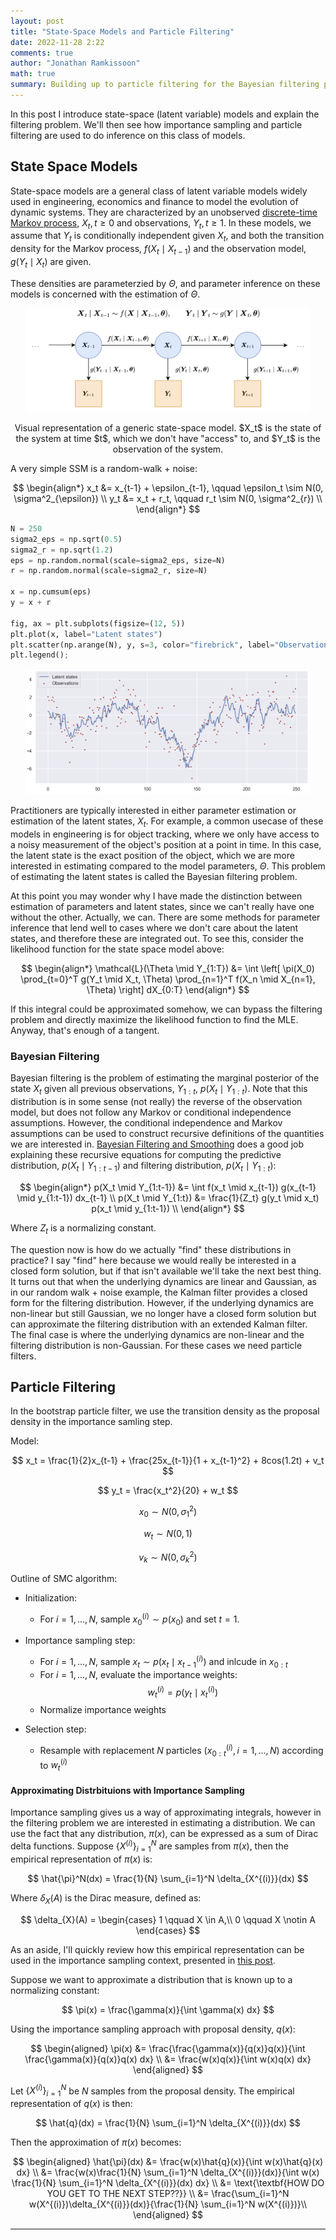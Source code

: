 ```yaml
---
layout: post
title: "State-Space Models and Particle Filtering"
date: 2022-11-28 2:22
comments: true
author: "Jonathan Ramkissoon"
math: true
summary: Building up to particle filtering for the Bayesian filtering problem
---
```


In this post I introduce state-space (latent variable) models and explain the filtering problem. We'll then see how importance sampling and particle filtering are used to do inference on this class of models. 

## State Space Models 

State-space models are a general class of latent variable models widely used in engineering, economics and finance to model the evolution of dynamic systems. They are characterized by an unobserved [discrete-time Markov process](https://en.wikipedia.org/wiki/Discrete-time_Markov_chain), $X_t, t \ge 0$ and observations, $Y_t, t \ge 1$. In these models, we assume that $Y_t$ is conditionally independent given $X_t$, and both the transition density for the Markov process, $f(X_t \mid X_{t-1})$ and the observation model, $g(Y_t \mid X_t)$ are given. 

These densities are parameterzied by $\Theta$, and parameter inference on these models is concerned with the estimation of $\Theta$. 

<div class='figure' align="center">
    <img src="/assets/state-space-model.png" width="90%">
    <div class='caption' width="40%" height="40%">
        <p> Visual representation of a generic state-space model. $X_t$ is the state of the system at time $t$, which we don't have "access" to, and $Y_t$ is the observation of the system. </p>
    </div>
</div>

A very simple SSM is a random-walk + noise: 

$$
\begin{align*}
x_t &= x_{t-1} + \epsilon_{t-1}, \qquad \epsilon_t \sim N(0, \sigma^2_{\epsilon}) \\
y_t &= x_t + r_t, \qquad r_t \sim N(0, \sigma^2_{r}) \\ 
\end{align*}
$$

```python
N = 250
sigma2_eps = np.sqrt(0.5)
sigma2_r = np.sqrt(1.2)
eps = np.random.normal(scale=sigma2_eps, size=N)
r = np.random.normal(scale=sigma2_r, size=N)

x = np.cumsum(eps)
y = x + r

fig, ax = plt.subplots(figsize=(12, 5))
plt.plot(x, label="Latent states")
plt.scatter(np.arange(N), y, s=3, color="firebrick", label="Observations")
plt.legend();
```

<div class='figure' align="center">
    <img src="/assets/random-walk-noise.png" width="90%">
</div>


Practitioners are typically interested in either parameter estimation or estimation of the latent states, $X_t$. For example, a common usecase of these models in engineering is for object tracking, where we only have access to a noisy measurement of the object's position at a point in time. In this case, the latent state is the exact position of the object, which we are more interested in estimating compared to the model parameters, $\Theta$. This problem of estimating the latent states is called the Bayesian filtering problem.

At this point you may wonder why I have made the distinction between estimation of parameters and latent states, since we can't really have one without the other. Actually, we can. There are some methods for parameter inference that lend well to cases where we don't care about the latent states, and therefore these are integrated out. To see this, consider the likelihood function for the state space model above: 

$$
\begin{align*}
\mathcal{L}(\Theta \mid Y_{1:T}) &= \int \left[ \pi(X_0) \prod_{t=0}^T g(Y_t \mid X_t, \Theta) \prod_{n=1}^T f(X_n \mid X_{n=1}, \Theta) \right] dX_{0:T}
\end{align*}
$$

If this integral could be approximated somehow, we can bypass the filtering problem and directly maximize the likelihood function to find the MLE. Anyway, that's enough of a tangent. 

### Bayesian Filtering

Bayesian filtering is the problem of estimating the marginal posterior of the state $X_t$ given all previous observations, $Y_{1:t}$, $p(X_t \mid Y_{1:t})$. Note that this distribution is in some sense (not really) the reverse of the observation model, but does not follow any Markov or conditional independence assumptions. However, the conditional independence and Markov assumptions can be used to construct recursive definitions of the quantities we are interested in. [Bayesian Filtering and Smoothing](https://users.aalto.fi/~ssarkka/pub/bfs_book_2023_online.pdf) does a good job explaining these recursive equations for computing the predictive distribution, $p(X_t \mid Y_{1:t-1})$ and filtering distribution, $p(X_t \mid Y_{1:t})$: 

$$
\begin{align*}
p(X_t \mid Y_{1:t-1}) &= \int f(x_t \mid x_{t-1}) g(x_{t-1} \mid y_{1:t-1}) dx_{t-1} \\
p(X_t \mid Y_{1:t}) &= \frac{1}{Z_t} g(y_t \mid x_t) p(x_t \mid y_{1:t-1}) \\
\end{align*}
$$

Where $Z_t$ is a normalizing constant. 

The question now is how do we actually "find" these distributions in practice? I say "find" here because we would really be interested in a closed form solution, but if that isn't available we'll take the next best thing. It turns out that when the underlying dynamics are linear and Gaussian, as in our random walk + noise example, the Kalman filter provides a closed form for the filtering distribution. However, if the underlying dynamics are non-linear but still Gaussian, we no longer have a closed form solution but can approximate the filtering distribution with an extended Kalman filter. The final case is where the underlying dynamics are non-linear and the filtering distribution is non-Gaussian. For these cases we need particle filters. 

## Particle Filtering

In the bootstrap particle filter, we use the transition density as the proposal density in the importance samling step.

Model:

$$ x_t = \frac{1}{2}x_{t-1} + \frac{25x_{t-1}}{1 + x_{t-1}^2} + 8cos(1.2t) + v_t $$

$$ y_t = \frac{x_t^2}{20} + w_t $$

$$ x_0 \sim N(0, \sigma_1^2) $$

$$ w_t \sim N(0, 1) $$

$$ v_k \sim N(0, \sigma_k^2) $$


Outline of SMC algorithm: 

* Initialization: 
    * For $i = 1, ..., N$, sample $x_0^{(i)} \sim p(x_0)$ and set $t = 1$.
    
* Importance sampling step: 
    * For $i = 1, ..., N$, sample $x_t \sim p(x_t \mid x_{t-1}^{(i)})$ and inlcude in $x_{0:t}$
    * For $i = 1, ..., N$, evaluate the importance weights:
    $$ w_t^{(i)} = p(y_t \mid x_t^{(i)}) $$
    * Normalize importance weights
    
* Selection step: 
    * Resample with replacement $N$ particles $(x_{0:t}^{(i)}, i = 1, ..., N)$ according to $w_t^{(i)}$


#### Approximating Distrbituions with Importance Sampling 

Importance sampling gives us a way of approximating integrals, however in the filtering problem we are interested in estimating a distribution. We can use the fact that any distribution, $\pi(x)$, can be expressed as a sum of Dirac delta functions. Suppose $\{X^{(i)}\}_{i=1}^N$ are samples from $\pi(x)$, then the empirical representation of $\pi(x)$ is:

$$
\hat{\pi}^N(dx) = \frac{1}{N} \sum_{i=1}^N \delta_{X^{(i)}}(dx)
$$

Where $\delta_{X}(A)$ is the Dirac measure, defined as: 


$$
\delta_{X}(A) =
\begin{cases}
1 \qquad X \in A,\\
0 \qquad X \notin A
\end{cases}
$$

As an aside, I'll quickly review how this empirical representation can be used in the importance sampling context, presented in [this post](/_posts/2022-10-22-importance-sampling.md).

Suppose we want to approximate a distribution that is known up to a normalizing constant: 

$$
\pi(x) = \frac{\gamma(x)}{\int \gamma(x) dx}
$$

Using the importance sampling approach with proposal density, $q(x)$: 

$$
\begin{aligned}
\pi(x) &= \frac{\frac{\gamma(x)}{q(x)}q(x)}{\int \frac{\gamma(x)}{q(x)}q(x) dx} \\
       &= \frac{w(x)q(x)}{\int w(x)q(x) dx}
\end{aligned}
$$

Let $\{X^{(i)}\}_{i=1}^N$ be $N$ samples from the proposal density. The empirical representation of $q(x)$ is then:

$$
\hat{q}(dx) = \frac{1}{N} \sum_{i=1}^N \delta_{X^{(i)}}(dx)
$$

Then the approximation of $\pi(x)$ becomes: 

$$
\begin{aligned}
\hat{\pi}(dx) &= \frac{w(x)\hat{q}(x)}{\int w(x)\hat{q}(x) dx} \\
             &= \frac{w(x)\frac{1}{N} \sum_{i=1}^N \delta_{X^{(i)}}(dx)}{\int w(x) \frac{1}{N} \sum_{i=1}^N \delta_{X^{(i)}}(dx) dx} \\
             &= \text{\textbf{HOW DO YOU GET TO THE NEXT STEP??}} \\
             &= \frac{\sum_{i=1}^N w(X^{(i)})\delta_{X^{(i)}}(dx)}{\frac{1}{N} \sum_{i=1}^N w(X^{(i)})}\\
\end{aligned}
$$

---

<!-- ## Overall Problem 

---

## State-Space Models

State-space models (also called hidden Markov-models) are a general class of latent-variable models, characterized by an unobserved discrete-time Markov process, ${X}_{t \ge 0}$, and observations, ${Y_t }_{t\ge 0}$. In these models, $Y_t$ is conditionally independent given $X_t$. 

A state-space model is fully specified by the following two distributions, namely the transition density and measurement model respectively. Both of which are parameterized by static parameters, $\theta$:

$$
X_t \mid X_{t-1} \sim f(X \mid X_{t-1}, \theta), \\
Y_t \mid Y_t \sim g(Y \mid X_t, \theta)
$$


<div class='figure' align="center">
    <img src="../assets/SSM.png" width="90%">
    <div class='caption' width="40%" height="40%">
        <p> Graphical representation of a state-space model  </p>
    </div>
</div>

We are generally interested in the estimation of the latent process, $\{X_t\}_{t \ge 0}$, or the static parameters, $\theta$, or both, conditional on the observed data, $Y_{1:t}$. The former is the estimation of $p(X_t \mid Y_{1:t}), 1 \le t \le T$, which is the Bayesian filtering problem. The latter is the estimation of the posterior $p(\theta \mid Y_{1:T}, X_{0:T})$, which is the standard parameter inference problem.

The challenge posed by the filtering problem is in the efficient estimation of the filtering distribution, $p(X_t \mid Y_{1:t})$. As we will see in the next sections, importance sampling provides a way of estimating an arbitrary distribution, $p(X)$ using weighted samples from a proposal, but naively applying this to filtering problem is inefficeint.

The parameter inference problem is challenging because for non-linear, non-Gaussian state-space models the likelihood function is intractable. Calculating this likelihood involves integrating out all the latent states, $X_t$, as follows: 

$$
L(\theta \mid Y_{0:T}) = \int \left[\pi(X_0) \cdot \prod_{n=0}^T g(Y_n \mid X_n, \theta) \cdot \prod_{n=1}^T f(X_n \mid X_{n-1}, \theta)\right] d X_{0:T}.
$$

Where $\pi(X_0)$ is a prior on the initial state of the latent process. Again, importance sampling provides a way of approximating integrals, but will be grossly inefficient for something as complex and high-dimensional as this.

I find that the combination of math and code makes algorithms much easier to understand, so here's the math. I'll mainly follow the notation from [this](https://www.stats.ox.ac.uk/~doucet/doucet_defreitas_gordon_smcbookintro.pdf) paper, but will only write down the neccessities. 

The latent states, $X_t$ are modelled as a Markov process with initial state $p(x_0)$ and transition equation $p(x_t \mid x_{t-1})$. The observed data, $Y_t$, is assumed to be conditionally independent given the hidden state at time $t$, $X_t$, and has density $p(Y_t \mid X_t)$. The model is completely specified by the following: 

$$
\begin{aligned}
X_0 \sim p(x_0) & \qquad \qquad \text{Initial state} \\
p(X_t \mid X_{t-1}) &  \qquad \qquad \text{Transition density} \\
p(Y_t \mid X_t) & \qquad \qquad \text{Marginal of $Y_t \mid X_t$?}
\end{aligned}
$$

The aim is to estimate the posterior distribution of the latent states, $p(X_t \mid Y_t)$, which we use the bootstrap particle filter for. 


## Bootstrap Particle Filter 

The key idea behind particle filtering comes from importance sampling. In importance sampling, we empirically approximate a distribution, $p(x \mid y)$ by sampling from a proposal distribution, $q(x \mid y)$ and re-weighting the samples according to: 

$$ 

In the bootstrap particle filter, we use the transition density as the proposal density in the importance samling step.

Model:

$$ x_t = \frac{1}{2}x_{t-1} + \frac{25x_{t-1}}{1 + x_{t-1}^2} + 8cos(1.2t) + v_t $$

$$ y_t = \frac{x_t^2}{20} + w_t $$

$$ x_0 \sim N(0, \sigma_1^2) $$

$$ w_t \sim N(0, 1) $$

$$ v_k \sim N(0, \sigma_k^2) $$


Outline of SMC algorithm: 

* Initialization: 
    * For $i = 1, ..., N$, sample $x_0^{(i)} \sim p(x_0)$ and set $t = 1$.
    
* Importance sampling step: 
    * For $i = 1, ..., N$, sample $x_t \sim p(x_t \mid x_{t-1}^{(i)})$ and inlcude in $x_{0:t}$
    * For $i = 1, ..., N$, evaluate the importance weights:
    $$ w_t^{(i)} = p(y_t \mid x_t^{(i)}) $$
    * Normalize importance weights
    
* Selection step: 
    * Resample with replacement $N$ particles $(x_{0:t}^{(i)}, i = 1, ..., N)$ according to $w_t^{(i)}$


## Questions to answer

- Setup a simple bootstrap filter with the math of a latent variable model 
- How to deal with particle degeneracy and impoverishment? When I run the resampling step, the same particles are resampled, so we still end up with just 1 particle

#### Bonus 

- How is parameter inference done with SMC


# Particle Filtering

Particle filters are a class of Monte Carlo methods used to approximate the filtering distribution \(p(x_t \mid y_{0:t})\) and the log-likelihood, \(l(\theta)\) by propagating and re-weighting particles. At timepoint, \(t\), we sample \(X_t\) conditional on particles from the previous timepoint \(X_t \sim f(X_t \mid X_{t-1}, \theta)\) using the transition density. These new particles are then re-weighted according to the current observations, \(Y_t\), using the measurement model, \(w_t = g(Y_t \mid X_t, \theta)\). 

A key ingredient to these methods is the use of a resampling step to re-weight particles at certain timepoints.


## Importance Sampling

- https://ib.berkeley.edu/labs/slatkin/eriq/classes/guest_lect/mc_lecture_notes.pdf
- https://www.stat.ubc.ca/~bouchard/courses/stat520-sp2014-15/lecture/2015/03/10/notes-lecture6.html
- https://bjlkeng.github.io/posts/importance-sampling-and-estimating-marginal-likelihood-in-variational-autoencoders/


## SMC

- [OG SMC tutorial](https://www.cs.ubc.ca/~arnaud/doucet_johansen_tutorialPF.pdf)
- https://www.stat.ubc.ca/~bouchard/courses/stat520-sp2014-15/lecture/2015/03/17/notes-lecture8.html
- https://www.stat.ubc.ca/~bouchard/courses/stat520-sp2014-15/lecture/2015/03/15/notes-lecture7.html
- https://umbertopicchini.wordpress.com/2016/10/19/sequential-monte-carlo-bootstrap-filter/

 -->
